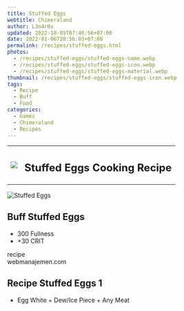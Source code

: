 ```yaml
---
title: Stuffed Eggs
webtitle: Chimeraland
author: L3n4r0x
updated: 2022-10-05T07:46:56+07:00
date: 2022-01-06T20:56:03+07:00
permalink: /recipes/stuffed-eggs.html
photos:
  - /recipes/stuffed-eggs/stuffed-eggs-name.webp
  - /recipes/stuffed-eggs/stuffed-eggs-icon.webp
  - /recipes/stuffed-eggs/stuffed-eggs-material.webp
thumbnail: /recipes/stuffed-eggs/stuffed-eggs-icon.webp
tags:
  - Recipe
  - Buff
  - Food
categories:
  - Games
  - Chimeraland
  - Recipes
---
```


<section id="bootstrap-wrapper"><link rel="stylesheet" href="https://cdn.statically.io/gh/dimaslanjaka/Web-Manajemen/40ac3225/css/bootstrap-4.5-wrapper.css"/><div class="row mb-2"><div class="col-md-12 mb-2"><table class="table" id="post-info"><tbody><tr><td><img class="d-inline-block me-2" src="/chimeraland/recipes/stuffed-eggs/stuffed-eggs-icon.webp" width="auto" height="auto"/></td><td><h1 class="fs-5">Stuffed Eggs Cooking Recipe</h1></td></tr></tbody></table></div></div><div class="card mb-2"><div class="row g-0"><div class="col-sm-4 position-relative mb-2"><img src="/chimeraland/recipes/stuffed-eggs/stuffed-eggs-material.webp" class="card-img fit-cover w-100 h-100" alt="Stuffed Eggs" data-fancybox="true"/></div><div class="col-sm-8 mb-2"><div class="card-body"><h2 class="card-title fs-5">Buff Stuffed Eggs</h2><div class="card-text"><ul><li>300 Fullness</li><li>+30 CRIT</li></ul></div><span class="badge rounded-pill bg-dark">recipe</span></div><div class="card-footer text-end text-muted">webmanajemen.com</div></div></div></div><div class="row mb-2"><div class="col-12 col-lg-6 recipe-item mb-2"><div class="card"><div class="card-body"><h2 class="card-title fs-5">Recipe Stuffed Eggs 1</h2><div class="card-text"><ul><li>Egg White<span> + </span>Dew/Ice Piece<span> + </span>Any Meat</li></ul></div></div></div></div></div></section>